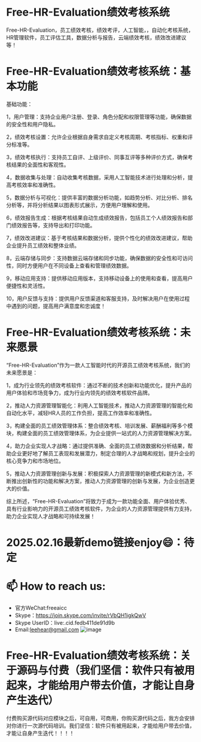 # Free-HR-Evaluation绩效考核系统
Free-HR-Evaluation，员工绩效考核，绩效考评，人工智能，，自动化考核系统，HR管理软件，员工评估工具，数据分析与报告，云端绩效考核，绩效改进建议等！

# Free-HR-Evaluation绩效考核系统：基本功能

基础功能：

1，用户管理：支持企业用户注册、登录、角色分配和权限管理等功能，确保数据的安全性和用户隐私。

2，绩效考核设置：允许企业根据自身需求自定义考核周期、考核指标、权重和评分标准等。
    
3，绩效考核执行：支持员工自评、上级评价、同事互评等多种评价方式，确保考核结果的全面性和客观性。
    
4，数据收集与处理：自动收集考核数据，采用人工智能技术进行处理和分析，提高考核效率和准确性。
    
5，数据分析与可视化：提供丰富的数据分析功能，如趋势分析、对比分析、排名分析等，并将分析结果以图表形式展示，方便用户理解和使用。
    
6，绩效报告生成：根据考核结果自动生成绩效报告，包括员工个人绩效报告和部门绩效报告等，支持导出和打印功能。
    
7，绩效改进建议：基于考核结果和数据分析，提供个性化的绩效改进建议，帮助企业提升员工绩效和整体业绩。
    
8，云端存储与同步：支持数据云端存储和同步功能，确保数据的安全性和可访问性，同时方便用户在不同设备上查看和管理绩效数据。
    
9，移动应用支持：提供移动应用版本，支持移动设备上的使用和查看，提高用户便捷性和灵活性。

10，用户反馈与支持：提供用户反馈渠道和客服支持，及时解决用户在使用过程中遇到的问题，提高用户满意度和忠诚度！

# Free-HR-Evaluation绩效考核系统：未来愿景

“Free-HR-Evaluation”作为一款人工智能时代的开源员工绩效考核系统，我们的未来愿景是：

1，成为行业领先的绩效考核软件：通过不断的技术创新和功能优化，提升产品的用户体验和市场竞争力，成为行业内领先的绩效考核软件品牌。
    
2，推动人力资源管理智能化：利用人工智能技术，推动人力资源管理的智能化和自动化水平，减轻HR人员的工作负担，提高工作效率和准确性。
    
3，构建全面的员工绩效管理体系：整合绩效考核、培训发展、薪酬福利等多个模块，构建全面的员工绩效管理体系，为企业提供一站式的人力资源管理解决方案。
    
4，助力企业实现人才战略：通过提供准确、全面的员工绩效数据和分析结果，帮助企业更好地了解员工表现和发展潜力，制定合理的人才战略和规划，提升企业的核心竞争力和市场地位。

5，推动人力资源管理创新与发展：积极探索人力资源管理的新模式和新方法，不断推出创新性的功能和解决方案，推动人力资源管理的创新与发展，为企业创造更大的价值。

综上所述，“Free-HR-Evaluation”将致力于成为一款功能全面、用户体验优秀、具有行业影响力的开源员工绩效考核软件，为企业的人力资源管理提供有力支持，助力企业实现人才战略和可持续发展！

# 2025.02.16最新demo链接enjoy😄：待定

# 📫 How to reach us:
- 官方WeChat:freeaicc
- Skype：https://join.skype.com/invite/rVbQH1igkQwV
- Skype UserID：live:.cid.fedb411de91d9b
- Email:leehear@gmail.com 
![image](https://github.com/user-attachments/assets/1da1fbaa-6da9-4b7f-99b9-f9ac6a5bfa39)

# Free-HR-Evaluation绩效考核系统：关于源码与付费（我们坚信：软件只有被用起来，才能给用户带去价值，才能让自身产生迭代）
付费购买源代码对应模块之后，可自用，可商用，你购买源代码之后，我方会安排对你进行一次源代码培训。我们坚信：软件只有被用起来，才能给用户带去价值，才能让自身产生迭代！！！！
